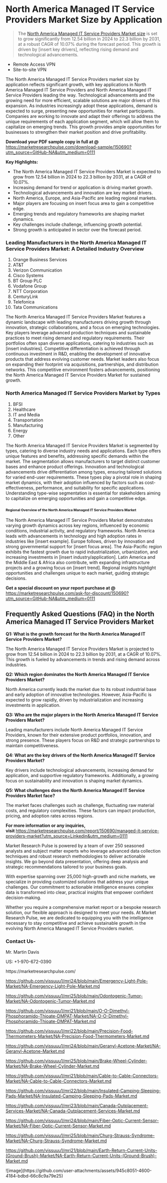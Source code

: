 <h1>North America Managed IT Service Providers Market&nbsp;Size by Application</h1><blockquote><p>The <a href="https://marketresearchpulse.com/download-sample/150690?utm_source=GitHub-NA&amp;utm_medium=0111">North America Managed IT Service Providers Market size</a> is set to grow significantly from 12.54 billion in 2024 to 22.3 billion by 2031, at a robust CAGR of 10.07% during the forecast period. This growth is driven by [insert key drivers], reflecting rising demand and technological advancements.</p></blockquote><ul><li>Remote Access VPN<li> Site-to-site VPN</li></ul><p>The North America Managed IT Service Providers market size by application reflects significant growth, with key applications in North America Managed IT Service Providers and North America Managed IT Service Providers leading the way. Technological advancements and the growing need for more efficient, scalable solutions are major drivers of this expansion. As industries increasingly adopt these applications, demand is expected to surge, presenting new opportunities for market participants. Companies are working to innovate and adapt their offerings to address the unique requirements of each application segment, which will allow them to capitalize on emerging trends. This growth provides ample opportunities for businesses to strengthen their market position and drive profitability.</p><p><strong>Download your PDF sample copy in full at @ </strong><a href="https://marketresearchpulse.com/download-sample/150690?utm_source=GitHub-NA&amp;utm_medium=0111">https://marketresearchpulse.com/download-sample/150690?utm_source=GitHub-NA&amp;utm_medium=0111</a></p><p><strong>Key Highlights: </strong></p><ul><li>The North America Managed IT Service Providers Market is expected to grow from 12.54 billion in 2024 to 22.3 billion by 2031, at a CAGR of 10.07%.</li><li>Increasing demand for trend or application is driving market growth.</li><li>Technological advancements and innovation are key market drivers.</li><li>North America, Europe, and Asia-Pacific are leading regional markets.</li><li>Major players are focusing on insert focus area to gain a competitive edge.</li><li>Emerging trends and regulatory frameworks are shaping market dynamics.</li><li>Key challenges include challenge, influencing growth potential.</li><li>Strong growth is anticipated in sector over the forecast period.</li></ul><h3>Leading Manufacturers in the North America Managed IT Service Providers Market: A Detailed Industry Overview</h3><ol><li>Orange Business Services</li><li>AT&T</li><li>Verizon Communication</li><li>Cisco Systems</li><li>BT Group PLC</li><li>Vodafone Group</li><li>NTT Corporation</li><li>CenturyLink</li><li>Telefonica</li><li>Tata Communications</li></ol><div class="flex max-w-full flex-col flex-grow"><div class="min-h-8 text-message flex w-full flex-col items-end gap-2 whitespace-normal break-words [.text-message+&amp;]:mt-5" dir="auto" data-message-author-role="assistant" data-message-id="fd8432e4-4910-450d-b182-61b7bfb0a01f" data-message-model-slug="gpt-4o"><div class="flex w-full flex-col gap-1 empty:hidden first:pt-[3px]"><div class="markdown prose w-full break-words dark:prose-invert light"><p>The North America Managed IT Service Providers Market features a dynamic landscape with leading manufacturers driving growth through innovation, strategic collaborations, and a focus on emerging technologies. Key players leverage advanced production techniques and sustainable practices to meet rising demand and regulatory requirements. Their portfolios often span diverse applications, catering to industries such as [insert industries]. Competitive differentiation is achieved through continuous investment in R&amp;D, enabling the development of innovative products that address evolving customer needs. Market leaders also focus on expanding their footprint via acquisitions, partnerships, and distribution networks. This competitive environment fosters advancements, positioning the North America Managed IT Service Providers Market for sustained growth.</p></div></div></div></div><h3>North America Managed IT Service Providers Market by Types</h3><ol><li>BFSI<li> Healthcare<li> IT and Media<li> Transportation<li> Manufacturing<li> Energy<li> Other</li></ol><div class="flex max-w-full flex-col flex-grow"><div class="min-h-8 text-message flex w-full flex-col items-end gap-2 whitespace-normal break-words [.text-message+&amp;]:mt-5" dir="auto" data-message-author-role="assistant" data-message-id="084470be-0bb7-4664-bddf-5156b4f41249" data-message-model-slug="gpt-4o-mini"><div class="flex w-full flex-col gap-1 empty:hidden first:pt-[3px]"><div class="markdown prose w-full break-words dark:prose-invert light"><p>The North America Managed IT Service Providers Market is segmented by types, catering to diverse industry needs and applications. Each type offers unique features and benefits, addressing specific demands within the market. The segmentation allows manufacturers to target distinct customer bases and enhance product offerings. Innovation and technological advancements drive differentiation among types, ensuring tailored solutions for varied end-user requirements. These types play a pivotal role in shaping market dynamics, with their adoption influenced by factors such as cost-effectiveness, performance, and suitability for specific applications. Understanding type-wise segmentation is essential for stakeholders aiming to capitalize on emerging opportunities and gain a competitive edge.</p></div></div></div></div><h3><span style="font-size: 11px;">Regional Overview of the North America Managed IT Service Providers Market</span></h3><div class="flex max-w-full flex-col flex-grow"><div class="min-h-8 text-message flex w-full flex-col items-end gap-2 whitespace-normal break-words [.text-message+&amp;]:mt-5" dir="auto" data-message-author-role="assistant" data-message-id="e9038762-ce64-4e30-91c9-9bd413514231" data-message-model-slug="gpt-4o-mini"><div class="flex w-full flex-col gap-1 empty:hidden first:pt-[3px]"><div class="markdown prose w-full break-words dark:prose-invert light"><p>The North America Managed IT Service Providers Market demonstrates varying growth dynamics across key regions, influenced by economic conditions, industrial activity, and regulatory frameworks. North America leads with advancements in technology and high adoption rates in industries like [insert example]. Europe follows, driven by innovation and strong governmental support for [insert focus area]. The Asia-Pacific region exhibits the fastest growth due to rapid industrialization, urbanization, and increasing investments in [insert industry/application]. Latin America and the Middle East &amp; Africa also contribute, with expanding infrastructure projects and a growing focus on [insert trend]. Regional insights highlight opportunities and challenges unique to each market, guiding strategic decisions.</p></div></div></div></div><p><strong>Get a special discount on your report purchase at @ </strong><a href="https://marketresearchpulse.com/ask-for-discount/150690?utm_source=GitHub-NA&amp;utm_medium=0111">https://marketresearchpulse.com/ask-for-discount/150690?utm_source=GitHub-NA&amp;utm_medium=0111</a></p><h2>Frequently Asked Questions (FAQ) in the North America Managed IT Service Providers Market</h2><p><strong>Q1: What is the growth forecast for the North America Managed IT Service Providers Market?</strong></p><p>The North America Managed IT Service Providers Market is projected to grow from 12.54 billion in 2024 to 22.3 billion by 2031, at a CAGR of 10.07%. This growth is fueled by advancements in trends and rising demand across industries.</p><p><strong>Q2: Which region dominates the North America Managed IT Service Providers Market?</strong></p><p>North America currently leads the market due to its robust industrial base and early adoption of innovative technologies. However, Asia-Pacific is expected to grow rapidly, driven by industrialization and increasing investments in application.</p><p><strong>Q3: Who are the major players in the North America Managed IT Service Providers Market?</strong></p><p>Leading manufacturers include North America Managed IT Service Providers, known for their extensive product portfolios, innovation, and strong presence. These players focus on R&amp;D and strategic partnerships to maintain competitiveness.</p><p><strong>Q4: What are the key drivers of the North America Managed IT Service Providers Market?</strong></p><p>Key drivers include technological advancements, increasing demand for application, and supportive regulatory frameworks. Additionally, a growing focus on sustainability and innovation is shaping market dynamics.</p><p><strong>Q5: What challenges does the North America Managed IT Service Providers Market face?</strong></p><p>The market faces challenges such as challenge, fluctuating raw material costs, and regulatory complexities. These factors can impact production, pricing, and adoption rates across regions.</p><p><strong>For more information or any inquiries, visit&nbsp;</strong><a href="https://marketresearchpulse.com/report/150690/managed-it-service-providers-market?utm_source=Linkedin&utm_medium=0111">https://marketresearchpulse.com/report/150690/managed-it-service-providers-market?utm_source=Linkedin&utm_medium=0111</a></p><p>Market Research Pulse is powered by a team of over 250 seasoned analysts and subject matter experts who leverage advanced data collection techniques and robust research methodologies to deliver actionable insights. We go beyond data presentation, offering deep analysis and strategic recommendations tailored to your business goals.</p><p>With expertise spanning over 25,000 high-growth and niche markets, we specialize in providing customized solutions that address your unique challenges. Our commitment to actionable intelligence ensures complex data is transformed into clear, practical insights that empower confident decision-making.</p><p>Whether you require a comprehensive market report or a bespoke research solution, our flexible approach is designed to meet your needs. At Market Research Pulse, we are dedicated to equipping you with the intelligence necessary to stay competitive and achieve sustainable growth in the evolving North America Managed IT Service Providers market.</p><h3><strong>Contact Us-</strong></h3><p>Mr. Martin Davis</p><p>US: +1-970-672-0390</p><p>https://marketresearchpulse.com/</p><p><a href="https://github.com/vissuuu1/mri24/blob/main/Emergency-Light-Pole-Market/NA-Emergency-Light-Pole-Market.md">https://github.com/vissuuu1/mri24/blob/main/Emergency-Light-Pole-Market/NA-Emergency-Light-Pole-Market.md</a></p><p><a href="https://github.com/vissuuu1/mri25/blob/main/Odontogenic-Tumor-Market/NA-Odontogenic-Tumor-Market.md">https://github.com/vissuuu1/mri25/blob/main/Odontogenic-Tumor-Market/NA-Odontogenic-Tumor-Market.md</a></p><p><a href="https://github.com/vissuuu1/mri21/blob/main/O-O-Dimethyl-Phosphoramido-Thioate-DMPAT-Market/NA-O-O-Dimethyl-Phosphoramido-Thioate-DMPAT-Market.md">https://github.com/vissuuu1/mri21/blob/main/O-O-Dimethyl-Phosphoramido-Thioate-DMPAT-Market/NA-O-O-Dimethyl-Phosphoramido-Thioate-DMPAT-Market.md</a></p><p><a href="https://github.com/vissuuu1/mri22/blob/main/Precision-Food-Thermometers-Market/NA-Precision-Food-Thermometers-Market.md">https://github.com/vissuuu1/mri22/blob/main/Precision-Food-Thermometers-Market/NA-Precision-Food-Thermometers-Market.md</a></p><p><a href="https://github.com/vissuuu1/mri24/blob/main/Geranyl-Acetone-Market/NA-Geranyl-Acetone-Market.md">https://github.com/vissuuu1/mri24/blob/main/Geranyl-Acetone-Market/NA-Geranyl-Acetone-Market.md</a></p><p><a href="https://github.com/vissuuu1/mri25/blob/main/Brake-Wheel-Cylinder-Market/NA-Brake-Wheel-Cylinder-Market.md">https://github.com/vissuuu1/mri25/blob/main/Brake-Wheel-Cylinder-Market/NA-Brake-Wheel-Cylinder-Market.md</a></p><p><a href="https://github.com/vissuuu1/mri21/blob/main/Cable-to-Cable-Connectors-Market/NA-Cable-to-Cable-Connectors-Market.md">https://github.com/vissuuu1/mri21/blob/main/Cable-to-Cable-Connectors-Market/NA-Cable-to-Cable-Connectors-Market.md</a></p><p><a href="https://github.com/vissuuu1/mri22/blob/main/Insulated-Camping-Sleeping-Pads-Market/NA-Insulated-Camping-Sleeping-Pads-Market.md">https://github.com/vissuuu1/mri22/blob/main/Insulated-Camping-Sleeping-Pads-Market/NA-Insulated-Camping-Sleeping-Pads-Market.md</a></p><p><a href="https://github.com/vissuuu1/mri23/blob/main/Canada-Outplacement-Services-Market/NA-Canada-Outplacement-Services-Market.md">https://github.com/vissuuu1/mri23/blob/main/Canada-Outplacement-Services-Market/NA-Canada-Outplacement-Services-Market.md</a></p><p><a href="https://github.com/vissuuu1/mri24/blob/main/Fiber-Optic-Current-Sensor-Market/NA-Fiber-Optic-Current-Sensor-Market.md">https://github.com/vissuuu1/mri24/blob/main/Fiber-Optic-Current-Sensor-Market/NA-Fiber-Optic-Current-Sensor-Market.md</a></p><p><a href="https://github.com/vissuuu1/mri25/blob/main/Churg-Strauss-Syndrome-Market/NA-Churg-Strauss-Syndrome-Market.md">https://github.com/vissuuu1/mri25/blob/main/Churg-Strauss-Syndrome-Market/NA-Churg-Strauss-Syndrome-Market.md</a></p><p><a href="https://github.com/vissuuu1/mri21/blob/main/Earth-Return-Current-Units-(Ground-Brush)-Market/NA-Earth-Return-Current-Units-(Ground-Brush)-Market.md">https://github.com/vissuuu1/mri21/blob/main/Earth-Return-Current-Units-(Ground-Brush)-Market/NA-Earth-Return-Current-Units-(Ground-Brush)-Market.md</a></p>
![image](https://github.com/user-attachments/assets/945c8051-4600-4184-bdbd-66c8c9a79e25)
